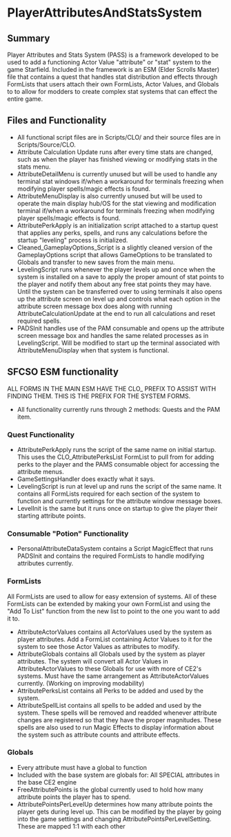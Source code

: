 # PlayerAttributesAndStatsSystem

## Summary

Player Attributes and Stats System (PASS) is a framework developed to be used to add a functioning Actor Value "attribute" or "stat" system to the game Starfield. Included in the framework is an ESM (Elder Scrolls Master) file that contains a quest that handles stat distribution and effects through FormLists that users attach their own FormLists, Actor Values, and Globals to to allow for modders to create complex stat systems that can effect the entire game.

## Files and Functionality

- All functional script files are in Scripts/CLO/ and their source files are in Scripts/Source/CLO.
- Attribute Calculation Update runs after every time stats are changed, such as when the player has finished viewing or modifying stats in the stats menu.
- AttributeDetailMenu is currently unused but will be used to handle any terminal stat windows if/when a workaround for terminals freezing when modifying player spells/magic effects is found.
- AttributeMenuDisplay is also currently unused but will be used to operate the main display hub/OS for the stat viewing and modification terminal if/when a workaround for terminals freezing when modifying player spells/magic effects is found.
- AttributePerkApply is an initialization script attached to a startup quest that applies any perks, spells, and runs any calculations before the startup "leveling" process is initialized.
- Cleaned_GameplayOptions_Script is a slightly cleaned version of the GameplayOptions script that allows GameOptions to be translated to Globals and transfer to new saves from the main menu.
- LevelingScript runs whenever the player levels up and once when the system is installed on a save to apply the proper amount of stat points to the player and notify them about any free stat points they may have. Until the system can be transferred over to using terminals it also opens up the attribute screen on level up and controls what each option in the attribute screen message box does along with running AttributeCalculationUpdate at the end to run all calculations and reset required spells.
- PADSInit handles use of the PAM consumable and opens up the attribute screen message box and handles the same related processes as in LevelingScript. Will be modified to start up the terminal associated with AttributeMenuDisplay when that system is functional.

## SFCSO ESM functionality

ALL FORMS IN THE MAIN ESM HAVE THE CLO_ PREFIX TO ASSIST WITH FINDING THEM. THIS IS THE PREFIX FOR THE SYSTEM FORMS.

- All functionality currently runs through 2 methods: Quests and the PAM item.

### Quest Functionality

- AttributePerkApply runs the script of the same name on initial startup. This uses the CLO_AttributePerksList FormList to pull from for adding perks to the player and the PAMS consumable object for accessing the attribute menus.
- GameSettingsHandler does exactly what it says.
- LevelingScript is run at level up and runs the script of the same name. It contains all FormLists required for each section of the system to function and currently settings for the attribute window message boxes.
- LevelInit is the same but it runs once on startup to give the player their starting attribute points.

### Consumable "Potion" Functionality

- PersonalAttributeDataSystem contains a Script MagicEffect that runs PADSInit and contains the required FormLists to handle modifying attributes currently.

### FormLists

All FormLists are used to allow for easy extension of systems. All of these FormLists can be extended by making your own FormList and using the "Add To List" function from the new list to point to the one you want to add it to.

- AttributeActorValues contains all ActorValues used by the system as player attributes. Add a FormList containing Actor Values to it for the system to see those Actor Values as attributes to modify.
- AttributeGlobals contains all Globals used by the system as player attributes. The system will convert all Actor Values in AttributeActorValues to these Globals for use with more of CE2's systems. Must have the same arrangement as AttributeActorValues currently. (Working on improving modability)
- AttributePerksList contains all Perks to be added and used by the system.
- AttributeSpellList contains all spells to be added and used by the system. These spells will be removed and readded whenever attribute changes are registered so that they have the proper magnitudes. These spells are also used to run Magic Effects to display information about the system such as attribute counts and attribute effects.

### Globals

- Every attribute must have a global to function
- Included with the base system are globals for: All SPECIAL attributes in the base CE2 engine
- FreeAttributePoints is the global currently used to hold how many attribute points the player has to spend.
- AttributePointsPerLevelUp determines how many attribute points the player gets during level up. This can be modified by the player by going into the game settings and changing AttributePointsPerLevelSetting. These are mapped 1:1 with each other
